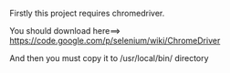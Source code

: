 Firstly this project requires chromedriver.

You should download here==> https://code.google.com/p/selenium/wiki/ChromeDriver

And then you must copy it to /usr/local/bin/ directory
